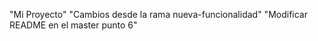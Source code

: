 "Mi Proyecto" 
"Cambios desde la rama nueva-funcionalidad" 
"Modificar README en el master punto 6" 

